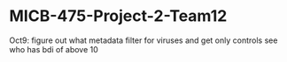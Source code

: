 # MICB-475-Project-2-Team12



Oct9:
figure out what metadata
filter for viruses and get only controls
see who has bdi of above 10
